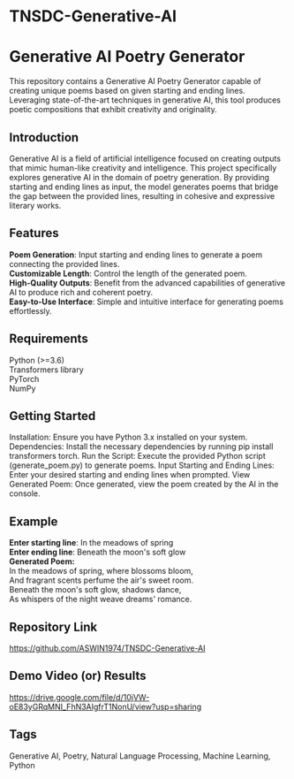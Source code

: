 # TNSDC-Generative-AI

# Generative AI Poetry Generator
This repository contains a Generative AI Poetry Generator capable of creating unique poems based on given starting and ending lines. Leveraging state-of-the-art techniques in generative AI, this tool produces poetic compositions that exhibit creativity and originality.

## Introduction
Generative AI is a field of artificial intelligence focused on creating outputs that mimic human-like creativity and intelligence. This project specifically explores generative AI in the domain of poetry generation. By providing starting and ending lines as input, the model generates poems that bridge the gap between the provided lines, resulting in cohesive and expressive literary works.

## Features
**Poem Generation**: Input starting and ending lines to generate a poem connecting the provided lines.</br>
**Customizable Length**: Control the length of the generated poem.</br>
**High-Quality Outputs**: Benefit from the advanced capabilities of generative AI to produce rich and coherent poetry.</br>
**Easy-to-Use Interface**: Simple and intuitive interface for generating poems effortlessly.</br>

## Requirements
Python (>=3.6)<br/>
Transformers library<br/>
PyTorch<br/>
NumPy<br/>

## Getting Started
Installation: Ensure you have Python 3.x installed on your system.
Dependencies: Install the necessary dependencies by running pip install transformers torch.
Run the Script: Execute the provided Python script (generate_poem.py) to generate poems.
Input Starting and Ending Lines: Enter your desired starting and ending lines when prompted.
View Generated Poem: Once generated, view the poem created by the AI in the console.

## Example
**Enter starting line**: In the meadows of spring<br/>
**Enter ending line**: Beneath the moon's soft glow<br/>
**Generated Poem:**<br/>
In the meadows of spring, where blossoms bloom,<br/>
And fragrant scents perfume the air's sweet room.<br/>
Beneath the moon's soft glow, shadows dance,<br/>
As whispers of the night weave dreams' romance.<br/>

## Repository Link
https://github.com/ASWIN1974/TNSDC-Generative-AI

## Demo Video (or) Results
https://drive.google.com/file/d/10jVW-oE83yGRqMNI_FhN3AIgfrT1NonU/view?usp=sharing

## Tags
Generative AI, Poetry, Natural Language Processing, Machine Learning, Python

